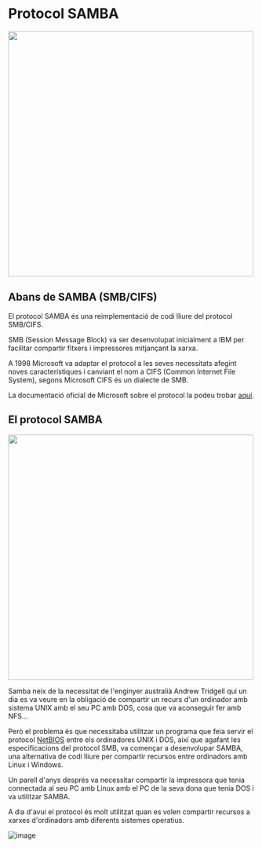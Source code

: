 # Protocol SAMBA

<img src="https://github.com/XaSaFa/MP04/assets/110727546/50a63ab0-b038-4d70-baa2-c60a2c135e2f" width=500px/>

## Abans de SAMBA (SMB/CIFS)

El protocol SAMBA és una reimplementació de codi lliure del protocol SMB/CIFS.

SMB (Session Message Block) va ser desenvolupat inicialment a IBM per facilitar compartir fitxers i impressores mitjançant la xarxa.

A 1998 Microsoft va adaptar el protocol a les seves necessitats afegint noves característiques i canviant el nom a CIFS (Common Internet File System), segons Microsoft CIFS és un dialecte de SMB.

La documentació oficial de Microsoft sobre el protocol la podeu trobar [aquí](https://docs.microsoft.com/en-us/openspecs/windows_protocols/ms-cifs/d416ff7c-c536-406e-a951-4f04b2fd1d2b).

## El protocol SAMBA

<img src="https://github.com/XaSaFa/MP04/assets/110727546/08da469e-67a5-4711-9712-f088d1a717e2" width=500px/>

Samba neix de la necessitat de l'enginyer australià Andrew Tridgell qui un dia es va veure en la obligació de compartir un recurs d'un ordinador amb sistema UNIX amb el seu PC amb DOS, cosa que va aconseguir fer amb NFS...

Però el problema és que necessitaba utilitzar un programa que feia servir el protocol [NetBIOS](https://es.wikipedia.org/wiki/NetBIOS) entre els ordinadores UNIX i DOS, així que agafant les especificacions del protocol SMB, va començar a desenvolupar SAMBA, una alternativa de codi lliure per compartir recursos entre ordinadors amb Linux i Windows.

Un parell d'anys després va necessitar compartir la impressora que tenia connectada al seu PC amb Linux amb el PC de la seva dona que tenia DOS i va utilitzar SAMBA.

A dia d'avui el protocol és molt utilitzat quan es volen compartir recursos a xarxes d'ordinadors amb diferents sistemes operatius.

![image](https://github.com/XaSaFa/MP04/assets/110727546/64261277-9858-41e6-96b2-649353ffd81f)


